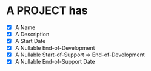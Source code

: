 # A **PROJECT** has
- [x] A Name
- [x] A Description
- [x] A Start Date
- [x] A Nullable End-of-Development
- [x] A Nullable Start-of-Support => End-of-Development
- [x] A Nullable End-of-Support Date